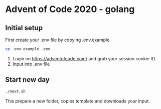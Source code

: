 # Advent of Code 2020 - golang

## Initial setup

First create your .env file by copying .env.example

```bash
cp .env.example .env
```

1. Login on https://adventofcode.com/ and grab your session cookie ID.
2. Input into .env file


## Start new day

```bash
./next.sh
```

This prepare a new folder, copies template and downloads your input.
